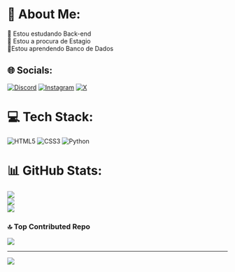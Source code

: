 # 💫 About Me:
🔭 Estou estudando Back-end<br>👯 Estou a procura de Estagio<br>🌱Estou aprendendo Banco de Dados<br>


## 🌐 Socials:
[![Discord](https://img.shields.io/badge/Discord-%237289DA.svg?logo=discord&logoColor=white)](https://discord.gg/stavo.) [![Instagram](https://img.shields.io/badge/Instagram-%23E4405F.svg?logo=Instagram&logoColor=white)](https://instagram.com/staav0) [![X](https://img.shields.io/badge/X-black.svg?logo=X&logoColor=white)](https://x.com/@Stav01) 

# 💻 Tech Stack:
![HTML5](https://img.shields.io/badge/html5-%23E34F26.svg?style=flat&logo=html5&logoColor=white) ![CSS3](https://img.shields.io/badge/css3-%231572B6.svg?style=flat&logo=css3&logoColor=white) ![Python](https://img.shields.io/badge/python-3670A0?style=flat&logo=python&logoColor=ffdd54)
# 📊 GitHub Stats:
![](https://github-readme-stats.vercel.app/api?username=Git-Gustavo&theme=radical&hide_border=false&include_all_commits=false&count_private=false)<br/>
![](https://github-readme-streak-stats.herokuapp.com/?user=Git-Gustavo&theme=radical&hide_border=false)<br/>
![](https://github-readme-stats.vercel.app/api/top-langs/?username=Git-Gustavo&theme=radical&hide_border=false&include_all_commits=false&count_private=false&layout=compact)

### 🔝 Top Contributed Repo
![](https://github-contributor-stats.vercel.app/api?username=Git-Gustavo&limit=5&theme=radical&combine_all_yearly_contributions=true)

---
[![](https://visitcount.itsvg.in/api?id=Git-Gustavo&icon=5&color=8)](https://visitcount.itsvg.in)

<!-- Proudly created with GPRM ( https://gprm.itsvg.in ) -->